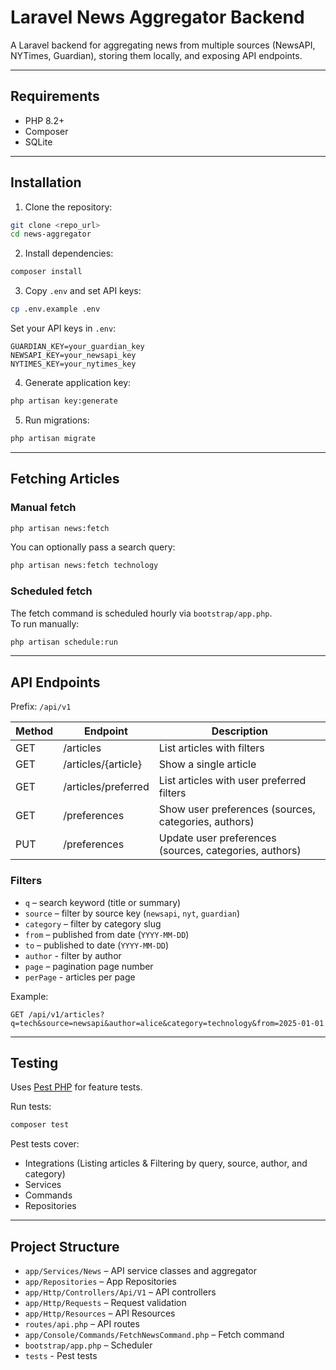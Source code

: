 # Laravel News Aggregator Backend

A Laravel backend for aggregating news from multiple sources (NewsAPI, NYTimes, Guardian), storing them locally, and exposing API endpoints.

---

## Requirements

- PHP 8.2+
- Composer
- SQLite

---

## Installation

1. Clone the repository:

```bash
git clone <repo_url>
cd news-aggregator
```

2. Install dependencies:

```bash
composer install
```

3. Copy `.env` and set API keys:

```bash
cp .env.example .env
```

Set your API keys in `.env`:

```
GUARDIAN_KEY=your_guardian_key
NEWSAPI_KEY=your_newsapi_key
NYTIMES_KEY=your_nytimes_key
```

4. Generate application key:

```bash
php artisan key:generate
```

5. Run migrations:

```bash
php artisan migrate
```

---

## Fetching Articles

### Manual fetch
```bash
php artisan news:fetch
```

You can optionally pass a search query:
```bash
php artisan news:fetch technology
```

### Scheduled fetch
The fetch command is scheduled hourly via `bootstrap/app.php`.  
To run manually:
```bash
php artisan schedule:run
```

---

## API Endpoints

Prefix: `/api/v1`

| Method | Endpoint            | Description                                            |
|--------|---------------------|--------------------------------------------------------|
| GET    | /articles           | List articles with filters                             |
| GET    | /articles/{article} | Show a single article                                  |
| GET    | /articles/preferred | List articles with user preferred filters              |
| GET    | /preferences        | Show user preferences (sources, categories, authors)   |
| PUT    | /preferences        | Update user preferences (sources, categories, authors) |

### Filters

- `q` – search keyword (title or summary)
- `source` – filter by source key (`newsapi`, `nyt`, `guardian`)
- `category` – filter by category slug
- `from` – published from date (`YYYY-MM-DD`)
- `to` – published to date (`YYYY-MM-DD`)
- `author` - filter by author
- `page` – pagination page number
- `perPage` - articles per page

Example:
```
GET /api/v1/articles?q=tech&source=newsapi&author=alice&category=technology&from=2025-01-01
```

---

## Testing

Uses [Pest PHP](https://pestphp.com/) for feature tests.

Run tests:

```bash
composer test
```

Pest tests cover:

- Integrations (Listing articles & Filtering by query, source, author, and category)
- Services
- Commands
- Repositories

---

## Project Structure

- `app/Services/News` – API service classes and aggregator
- `app/Repositories` – App Repositories
- `app/Http/Controllers/Api/V1` – API controllers
- `app/Http/Requests` – Request validation
- `app/Http/Resources` – API Resources
- `routes/api.php` – API routes
- `app/Console/Commands/FetchNewsCommand.php` – Fetch command
- `bootstrap/app.php` – Scheduler
- `tests` - Pest tests
